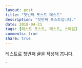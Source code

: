 ```yaml
---
layout: post
title: "첫번째 포스트 테스트"
description: "첫번째 포스트입니다."
date: 2018-04-21
tags: [테스트 포스트, 테스트, 스타일]
comments: true
share: true
---
```


테스트로 첫번째 글을 작성해 봅니다.


<script>(function(d, s, id) {
var js, fjs = d.getElementsByTagName(s)[0];
if (d.getElementById(id)) return;
js = d.createElement(s); js.id = id;
js.src = “//connect.facebook.net/ko_KR/sdk.js#xfbml=1&version=v2.8”;
fjs.parentNode.insertBefore(js, fjs);
}(document, ‘script’, ‘facebook-jssdk’));</script>`